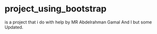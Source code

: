 # project_using_bootstrap
is a project that i do with help by MR Abdelrahman Gamal And I but some Updated.
